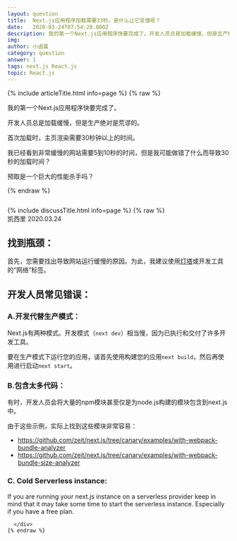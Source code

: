 ```yaml
---
layout: question
title:  Next.js应用程序加载需要33秒。是什么让它变慢呢？
date:   2020-03-24T07:54:28.000Z
description: 我的第一个Next.js应用程序快要完成了。开发人员总是加载缓慢，但是生产绝对是荒谬的。首次加载时，主页渲染需要30秒钟以上的时间。 我已经看...
img: 
author: 小卤蛋
category: question
answer: 1
tags: next.js React.js
topic: React.js
---
```

<div class="article-root">
  <div class="article">
    {% include articleTitle.html info=page %}
    {% raw %}
    <div class="article-content"><p><font style="vertical-align: inherit;"><font style="vertical-align: inherit;">我的第一个Next.js应用程序快要完成了。</font></font></p>

<p><font style="vertical-align: inherit;"><font style="vertical-align: inherit;">开发人员总是加载缓慢，但是生产绝对是荒谬的。</font></font></p>

<p><font style="vertical-align: inherit;"><font style="vertical-align: inherit;">首次加载时，主页渲染需要30秒钟以上的时间。 </font></font></p>

<p><font style="vertical-align: inherit;"><font style="vertical-align: inherit;">我已经看到非常缓慢的网站需要5到10秒的时间，但是我可能做错了什么而导致30秒的加载时间？</font></font></p>

<p><font style="vertical-align: inherit;"><font style="vertical-align: inherit;">预取是一个巨大的性能杀手吗？  </font></font></p></div>
    {% endraw %}
  </div>
  <p style="height: 0;width:0;overflow: hidden;"> 第3479篇《Next.js应用程序加载需要33秒。是什么让它变慢呢？》来自Winter(https://github.com/aiyld/aiyld.github.io)的站点</p>
  <div class="discuss-wrapper">
    {% include discussTitle.html info=page %}
    {% raw %}
    <div class="discuss-item">
        <div class="discuss-parent">
          <div class="discuss-meta">
            <span class="discuss-user">凯西里</span>
            <span class="discuss-time">2020.03.24</span>
          </div>
          <div class="discuss-comment"><h2><font style="vertical-align: inherit;"><font style="vertical-align: inherit;">找到瓶颈：</font></font></h2>

<p><font style="vertical-align: inherit;"><font style="vertical-align: inherit;">首先，您需要找出导致网站运行缓慢的原因。</font><font style="vertical-align: inherit;">为此，我建议使用</font></font><a href="https://developers.google.com/web/tools/lighthouse/" rel="nofollow noreferrer"><font style="vertical-align: inherit;"><font style="vertical-align: inherit;">灯塔</font></font></a><font style="vertical-align: inherit;"><font style="vertical-align: inherit;">或开发工具的“网络”标签。</font></font></p>

<h2><font style="vertical-align: inherit;"><font style="vertical-align: inherit;">开发人员常见错误：</font></font></h2>

<h3><font style="vertical-align: inherit;"><font style="vertical-align: inherit;">A.开发代替生产模式：</font></font></h3>

<p><font style="vertical-align: inherit;"><font style="vertical-align: inherit;">Next.js有两种模式。</font><font style="vertical-align: inherit;">开发模式（</font></font><code>next dev</code><font style="vertical-align: inherit;"><font style="vertical-align: inherit;">）相当慢，因为已执行和交付了许多开发工具。</font></font></p>

<p><font style="vertical-align: inherit;"><font style="vertical-align: inherit;">要在生产模式下运行您的应用，请首先使用构建您的应用</font></font><code>next build</code><font style="vertical-align: inherit;"><font style="vertical-align: inherit;">，然后再使用进行启动</font></font><code>next start</code><font style="vertical-align: inherit;"><font style="vertical-align: inherit;">。</font></font></p>

<h3><font style="vertical-align: inherit;"><font style="vertical-align: inherit;">B.包含太多代码：</font></font></h3>

<p><font style="vertical-align: inherit;"><font style="vertical-align: inherit;">有时，开发人员会将大量的npm模块甚至仅是为node.js构建的模块包含到next.js中。</font></font></p>

<p><font style="vertical-align: inherit;"><font style="vertical-align: inherit;">由于这些示例，实际上找到这些模块非常容易：</font></font></p>

<ul>
<li><a href="https://github.com/zeit/next.js/tree/canary/examples/with-webpack-bundle-analyzer" rel="nofollow noreferrer"><font style="vertical-align: inherit;"><font style="vertical-align: inherit;">https://github.com/zeit/next.js/tree/canary/examples/with-webpack-bundle-analyzer</font></font></a></li>
<li><a href="https://github.com/zeit/next.js/tree/canary/examples/with-webpack-bundle-size-analyzer" rel="nofollow noreferrer">https://github.com/zeit/next.js/tree/canary/examples/with-webpack-bundle-size-analyzer</a></li>
</ul>

<h3>C. Cold Serverless instance:</h3>

<p>If you are running your next.js instance on a serverless provider keep in mind that it may take some time to start the serverless instance. Especially if you have a free plan.</p></div>
        </div>
        
      </div>
    {% endraw %}
  </div>
<div>
